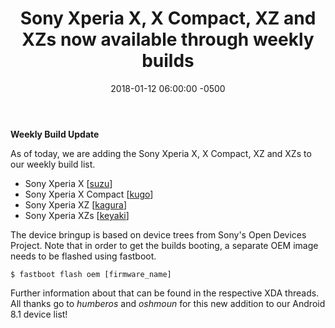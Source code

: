 ﻿---
layout: post
title: "Sony Xperia X, X Compact, XZ and XZs now available through weekly builds"
date: 2018-01-12 06:00:00 -0500
excerpt: "OmniROM weekly builds for the Sony Xperia X, X Compact, XZ and XZs are now available!"
categories:
- development
tags:
- omni
- weeklys
- news
---


**Weekly Build Update**


As of today, we are adding the Sony Xperia X, X Compact, XZ and XZs to our weekly build list.


 - Sony Xperia X [[suzu](http://dl.omnirom.org/suzu/)]
 - Sony Xperia X Compact [[kugo](http://dl.omnirom.org/kugo/)]
 - Sony Xperia XZ [[kagura](http://dl.omnirom.org/kagura/)]
 - Sony Xperia XZs [[keyaki](http://dl.omnirom.org/keyaki/)]


The device bringup is based on device trees from Sony's Open Devices Project.
Note that in order to get the builds booting, a separate OEM image needs to be flashed using fastboot.

```
$ fastboot flash oem [firmware_name]
```

Further information about that can be found in the respective XDA threads.  
All thanks go to *humberos* and *oshmoun* for this new addition to our Android 8.1 device list!
